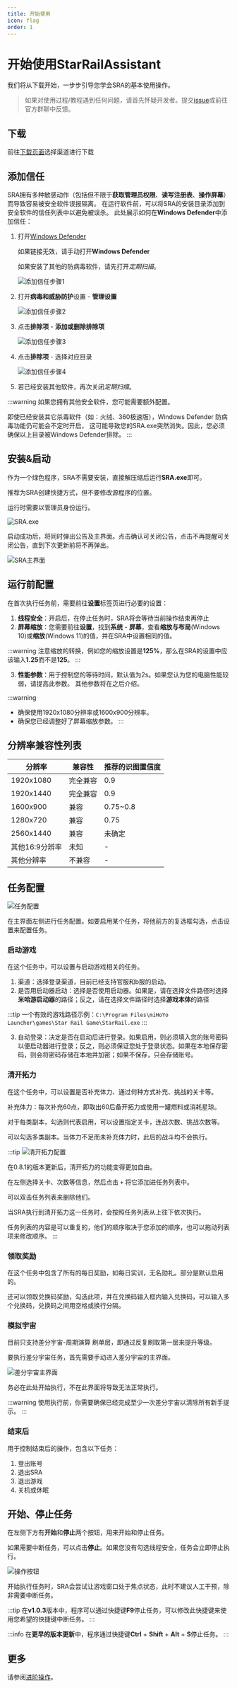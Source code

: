 ```yaml
---
title: 开始使用
icon: flag
order: 1
---
```



# 开始使用StarRailAssistant
我们将从下载开始，一步步引导您学会SRA的基本使用操作。

> 如果对使用过程/教程遇到任何问题，请首先怀疑开发者。提交[issue](https://github.com/Shasnow/StarRailAssistant/issues)或前往官方群聊中反馈。

## 下载
前往[下载页面](https://starrailassistant.top/SRA/download.html)选择渠道进行下载

## 添加信任
SRA拥有多种敏感动作（包括但不限于**获取管理员权限**、**读写注册表**、**操作屏幕**）而导致容易被安全软件误报隔离。
在运行软件前，可以将SRA的安装目录添加到安全软件的信任列表中以避免被误杀。
此处展示如何在**Windows Defender**中添加信任：

1. 打开[Windows Defender](ms-settings:windowsdefender)

   如果链接无效，请手动打开**Windows Defender**

   如果安装了其他的防病毒软件，请先打开*定期扫描*。

   ![添加信任步骤1](/img/trust/truststep1.png)

2. 打开**病毒和威胁防护**设置 - **管理设置**

   ![添加信任步骤2](/img/trust/truststep2.png)

3. 点击**排除项** - **添加或删除排除项**

   ![添加信任步骤3](/img/trust/truststep3.png)

4. 点击**排除项** - 选择对应目录

   ![添加信任步骤4](/img/trust/truststep4.png)

5. 若已经安装其他软件，再次关闭*定期扫描*。

:::warning
如果您拥有其他安全软件，您可能需要额外配置。

即使已经安装其它杀毒软件（如：火绒、360极速版），Windows Defender 防病毒功能仍可能会不定时开启， 这可能导致您的SRA.exe突然消失。因此，您必须确保以上目录被Windows Defender排除。
:::

## 安装&启动
作为一个绿色程序，SRA不需要安装，直接解压缩后运行**SRA.exe**即可。

推荐为SRA创建快捷方式，但不要修改源程序的位置。

运行时需要以管理员身份运行。

![SRA.exe](/img/use/software.png)

启动成功后，将同时弹出公告及主界面。点击确认可关闭公告，点击不再提醒可关闭公告，直到下次更新前将不再弹出。

![SRA主界面](/img/use/softwaremain.png)

## 运行前配置
在首次执行任务前，需要前往**设置**标签页进行必要的设置：
1. **线程安全**：开启后，在停止任务时，SRA将会等待当前操作结束再停止
2. **屏幕缩放**：您需要前往**设置**，找到**系统** - **屏幕**，查看**缩放与布局**(Windows 10)或**缩放**(Windows 11)的值，并在SRA中设置相同的值。

:::warning
注意缩放的转换，例如您的缩放设置是**125%**，那么在SRA的设置中应该输入**1.25**而不是**125**。
:::

3. **性能参数**：用于控制您的等待时间，默认值为2s。如果您认为您的电脑性能较弱，请提高此参数。
其他参数将在之后介绍。

:::warning
- 确保使用1920x1080分辨率或1600x900分辨率。
- 确保您已经调整好了屏幕缩放参数。
:::

## 分辨率兼容性列表
| 分辨率       | 兼容性   | 推荐的识图置信度 |
|-----------|-------|----------|
| 1920x1080 | 完全兼容  | 0.9      |
| 1920x1440 | 完全兼容  | 0.9      |
| 1600x900  | 兼容    | 0.75~0.8 |
| 1280x720  | 兼容    | 0.75     |
| 2560x1440 | 兼容    | 未确定      |
| 其他16:9分辨率 | 未知    | -        |
| 其他分辨率     | 不兼容   | -        |

## 任务配置
![任务配置](/img/use/mission.png)

在主界面左侧进行任务配置。如要启用某个任务，将他前方的复选框勾选，点击设置来配置任务。

### 启动游戏
在这个任务中，可以设置与启动游戏相关的任务。

1. 渠道：选择登录渠道，目前已经支持官服和b服的启动。
2. 是否用启动器启动：选择是否使用启动器。如果是，请在选择文件路径时选择**米哈游启动器**的路径；反之，请在选择文件路径时选择**游戏本体**的路径

:::tip
一个有效的游戏路径示例：`C:\Program Files\miHoYo Launcher\games\Star Rail Game\StarRail.exe`
:::

3. 自动登录：决定是否在启动后进行登录。如果启用，则必须填入您的账号密码以便启动器进行登录；反之，则必须保证您处于登录状态。如果在本地保存密码，则会将密码存储在本地并加密；如果不保存，只会存储账号。

### 清开拓力
在这个任务中，可以设置是否补充体力、通过何种方式补充、挑战的关卡等。

补充体力：每次补充60点，即取出60后备开拓力或使用一罐燃料或消耗星琼。

对于每类副本，勾选则代表启用，可以设置指定关卡，连战次数、挑战次数等。

可以勾选多类副本。当体力不足而未补充体力时，此后的战斗均不会执行。

:::tip
![清开拓力配置](/img/use/msc.png)

在0.8.1的版本更新后，清开拓力的功能变得更加自由。

在左侧选择关卡、次数等信息，然后点击 `+` 将它添加进任务列表中。

可以双击任务列表来删除他们。

当SRA执行到清开拓力这一任务时，会按照任务列表从上往下依次执行。

任务列表的内容是可以重复的，他们的顺序取决于您添加的顺序，也可以拖动列表项来修改顺序。
:::

### 领取奖励
在这个任务中包含了所有的每日奖励，如每日实训，无名勋礼。部分是默认启用的。

还可以领取兑换码奖励，勾选此项，并在兑换码输入框内输入兑换码，可以输入多个兑换码，兑换码之间用空格或换行分隔。

### 模拟宇宙
目前只支持差分宇宙-周期演算 刷单层，即通过反复刷取第一层来提升等级。

要执行差分宇宙任务，首先需要手动进入差分宇宙的主界面。

![差分宇宙主界面](/img/use/universehome.png)

务必在此处开始执行，不在此界面将导致无法正常执行。

:::warning
使用执行前，你需要确保已经完成至少一次差分宇宙以清除所有新手提示。
:::

### 结束后
用于控制结束后的操作，包含以下任务：
1. 登出账号
2. 退出SRA
3. 退出游戏
4. 关机或休眠

## 开始、停止任务
在左侧下方有**开始**和**停止**两个按钮，用来开始和停止任务。

如果需要中断任务，可以点击**停止**。如果您没有勾选线程安全，任务会立即停止执行。

![操作按钮](/img/use/operation.png)

开始执行任务时，SRA会尝试让游戏窗口处于焦点状态，此时不建议人工干预，除非需要中断任务。

:::tip
在**v1.0.3**版本中，程序可以通过快捷键**F9**停止任务，可以修改此快捷键来使用您希望的快捷键中断任务。
:::

:::info
在**更早的版本更新**中，程序通过快捷键**Ctrl** + **Shift** + **Alt** + **S**停止任务。
:::

## 更多
请参阅[进阶操作](/getstarted/advance)。